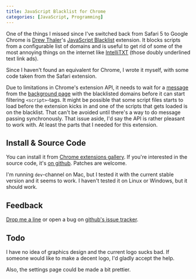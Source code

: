 ```yaml
---
title: JavaScript Blacklist for Chrome
categories: [JavaScript, Programming]
---
```


One of the things I missed since I've switched back from Safari 5 to Google Chrome is [Drew Thaler][thaler]'s [JavaScript Blacklist][jsbl] extension. It blocks scripts from a configurable list of domains and is useful to get rid of some of the most annoying things on the internet like [IntelliTXT][wp-intellitxt] (those doubly underlined text link ads).

 [thaler]: http://homepage.mac.com/drewthaler/
 [jsbl]: http://homepage.mac.com/drewthaler/jsblacklist/
 [wp-intellitxt]: http://en.wikipedia.org/wiki/IntelliTXT

Since I haven't found an equivalent for Chrome, I wrote it myself, with some code taken from the Safari extension.

Due to limitations in Chrome's extension API, it needs to wait for a [message][chromext-msg] from the [background page][chromext-arch] with the blacklisted domains before it can start filtering `<script>`-tags. It might be possible that some script files starts to load before the extension kicks in and one of the scripts that gets loaded is on the blacklist. That can't be avoided until there's a way to do message passing synchronously. That issue aside, I'd say the API is rather pleasant to work with. At least the parts that I needed for this extension.

 [chromext-arch]: http://code.google.com/chrome/extensions/overview.html#arch
 [chromext-msg]: http://code.google.com/chrome/extensions/messaging.html

## Install & Source Code

You can install it from [Chrome extensions gallery][gallery-link]. If you're interested in the source code, it's [on github][jou-chrome-blacklist]. Patches are welcome.

 [gallery-link]: https://chrome.google.com/extensions/detail/gofhjkjmkpinhpoiabjplobcaignabnl
 [jou-chrome-blacklist]: http://github.com/jou/chrome-jsblacklist

I'm running `dev`-channel on Mac, but I tested it with the current stable version and it seems to work. I haven't tested it on Linux or Windows, but it should work.

## Feedback

[Drop me a line][contact] or open a bug on [github's issue tracker][gh-issue].

 [contact]: /pages/contact.html
 [gh-issue]: http://github.com/jou/chrome-jsblacklist/issues

## Todo

I have no idea of graphics design and the current logo sucks bad. If someone would like to make a decent logo, I'd gladly accept the help.

Also, the settings page could be made a bit prettier.
